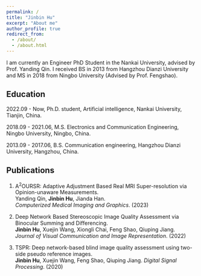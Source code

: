 ```yaml
---
permalink: /
title: "Jinbin Hu"
excerpt: "About me"
author_profile: true
redirect_from: 
  - /about/
  - /about.html
---
```


I am currently an Engineer PhD Student in the Nankai University, advised by Prof. Yanding Qin. I received BS in 2013 from Hangzhou Dianzi University and MS in 2018 from Ningbo University (Advised by Prof. Fengshao).

Education
------
2022.09 - Now, Ph.D. student, Artificial intelligence, Nankai University, Tianjin, China.<br> 

2018.09 - 2021.06, M.S. Electronics and Communication Engineering, Ningbo University, Ningbo, China.<br> 

2013.09 - 2017.06, B.S. Communication engineering, Hangzhou Dianzi University, Hangzhou, China.<br> 

Publications
------
1. A<sup>2</sup>OURSR: Adaptive Adjustment Based Real MRI Super-resolution via Opinion-unaware Measurements. <br> Yanding Qin, **Jinbin Hu**, Jianda Han. <br> *Computerized Medical Imaging and Graphics*. (2023)

2. Deep Network Based Stereoscopic Image Quality Assessment via Binocular Summing and Differencing. <br> **Jinbin Hu**, Xuejin Wang, Xiongli Chai, Feng Shao, Qiuping Jiang. <br> *Journal of Visual Communication and Image Representation*. (2022)

3. TSPR: Deep network-based blind image quality assessment using two-side pseudo reference images. <br> **Jinbin Hu**, Xuejin Wang, Feng Shao, Qiuping Jiang. *Digital Signal Processing*. (2020)
